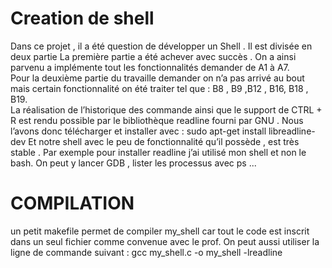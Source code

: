 #        Creation de shell 
Dans ce projet , il a été question de développer un Shell . Il est divisée en deux partie
La première partie a été achever avec succès . On a ainsi parvenu a implémente tout
les fonctionnalités demander de A1 à A7.<br/>
Pour la deuxième partie du travaille demander on n’a pas arrivé au bout mais certain
fonctionnalité on été traiter tel que : B8 , B9 ,B12 , B16, B18 , B19.  
La réalisation de l’historique des commande ainsi que le support de CTRL + R est
rendu possible par le bibliothèque readline fourni par GNU .
Nous l’avons donc télécharger et installer avec :
sudo apt-get install libreadline-dev
Et notre shell avec le peu de fonctionnalité qu’il possède , est très stable . Par
exemple pour installer readline j’ai utilisé mon shell et non le bash. On peut y lancer
GDB , lister les processus avec ps ...
#               COMPILATION
un petit makefile permet de compiler my_shell car tout le code est inscrit dans un seul
fichier comme convenue avec le prof. On peut aussi utiliser la ligne de commande
suivant :
 gcc my_shell.c -o my_shell -lreadline
